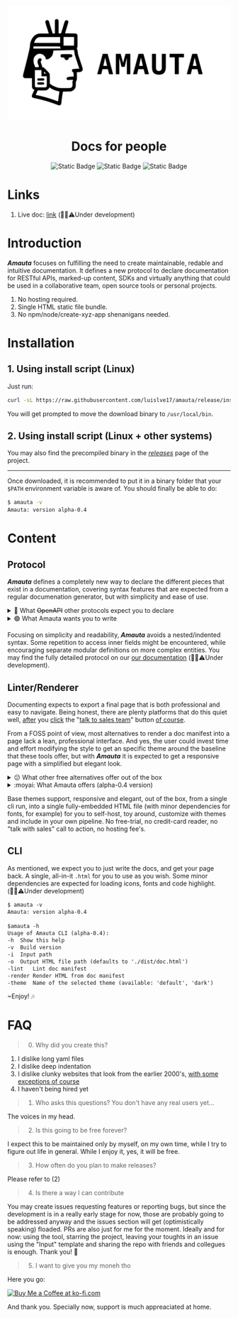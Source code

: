 <div align="center">
  
![logo](https://github.com/luislve17/amauta/raw/refs/heads/main/assets/amauta-banner.svg)

<h1>
  Docs for people
</h1>

![Static Badge](https://img.shields.io/badge/version-alpha0.4-2b7573)
![Static Badge](https://img.shields.io/badge/engine-go-00ADD8?logo=go)
![Static Badge](https://img.shields.io/badge/ui-html-F06529?logo=html5)


</div>

# Links

1. Live doc: [link](https://luislve17.github.io/amauta/doc) (👷‍♂️⚠️Under development)

# Introduction

**_Amauta_** focuses on fulfilling the need to create maintainable, redable and intuitive documentation. It defines a new protocol to declare documentation for RESTful APIs, marked-up content, SDKs and virtually anything that could be used in a collaborative team, open source tools or personal projects. 

1. No hosting required.
2. Single HTML static file bundle.
3. No npm/node/create-xyz-app shenanigans needed.

# Installation

## 1. Using install script (Linux)

Just run:

```bash
curl -sL https://raw.githubusercontent.com/luislve17/amauta/release/install.sh | sh
```

You will get prompted to move the download binary to `/usr/local/bin`.

## 2. Using install script (Linux + other systems)

You may also find the precompiled binary in the [_releases_](https://github.com/luislve17/amauta/releases) page of the project.

___

Once downloaded, it is recommended to put it in a binary folder that your `$PATH` environment variable is aware of. You should finally be able to do:

```zsh
$ amauta -v
Amauta: version alpha-0.4
```

# Content

## Protocol

**_Amauta_** defines a completely new way to declare the different pieces that exist in a documentation, covering syntax features that are expected from a regular documenation generator, but with simplicity and ease of use.

<details>
  <summary>🔴 What <strike>OpenAPI</strike> other protocols expect you to declare</summary>

  ```yaml
openapi: 3.1.0
info:
  title: Users API
  version: 1.0.0
  description: Endpoints related to user operations
tags:
  - name: api
    description: public, internal

paths:
  /v1/users:
    post:
      summary: Create a new user
      tags: [api]
      requestBody:
        required: true
        content:
          application/json:
            schema:
              type: object
              properties:
                profile:
                  $ref: '#/components/schemas/UserProfile'
                metadata:
                  type: object
                  description: Tracking info
                  properties:
                    source:
                      type: string
                      description: Origin of signup
                    labels:
                      type: array
                      items:
                        type: string
                      description: Internal labels
                    status:
                      type: string
                      nullable: true
                      enum: [active, inactive, archived]
                      deprecated: true
                      description: User status
              required: [profile]
            example:
              profile:
                name: Jane Doe
                email: jane@example.com
                gender: female
              metadata:
                source: newsletter
                tags: [beta, test]
      parameters:
        - name: Authorization
          in: header
          required: true
          schema:
            type: string
          description: Bearer token. This is only the field's description
      responses:
        '200':
          description: OK

components:
  schemas:
    UserProfile:
      type: object
      properties:
        name:
          type: string
          description: User's name
        email:
          type: string
          description: User's email
        timezone:
          type: string
          format: datetime
          description: User's timezone
  ```
  
</details>

<details>
  <summary>🟢 What Amauta wants you to write</summary>

  ```
  [[Users@api#public,internal]]
group: api
summary: Endpoints related to user operations

[request@POST:/v1/users]
summary: Create a new user  
contentType: application/json  

header@object: This is the root @object description  
header.Authorization@str#internal: Bearer token. This is only the field's description

body@object: This is the @object root description  
body.profile@user_profile: Main user information. This field references a non-native type "@user_profile", to be searched within the linting scope.  
body.metadata@object: Tracking info. Below, it defines each of their fields
body.metadata.source?str#internal: Origin of signup.
body.metadata.labels?str[]#internal: Internal labels  
body.metadata.status@enum[active,inactive,archived]|null#deprecated: User status

example: <ref@example:create_user>

[ref@schema:user_profile]
name@str: User's name  
email@str: User's email  
timezone@custom:datetime: User's timezone. Defines a custom type, linted normally as wildcard to give the writer flexibility.

[ref@example:create_user]
profile.name: Jane Doe  
profile.email: jane@example.com  
profile.gender: female  
metadata.source: newsletter  
metadata.tags: [beta, test]

  ```
</details>

Focusing on simplicity and readability, **_Amauta_** avoids a nested/indented syntax. Some repetition to access inner fields might be encountered, while encouraging separate modular definitions on more complex entities.
You may find the fully detailed protocol on our [our documentation](https://luislve17.github.io/amauta/doc) (👷‍♂️⚠️Under development).

## Linter/Renderer
Documenting expects to export a final page that is both professional and easy to navigate. Being honest, there are plenty platforms that do this quiet well, [after](https://www.dreamfactory.com/) you [click](https://redocly.com/) the "[talk to sales team](https://scalar.com/)" button [of course](https://stoplight.io/).

From a FOSS point of view, most alternatives to render a doc manifest into a page lack a lean, professional interface. And yes, the user could invest time and effort modifying the style to get an specific theme around the baseline that these tools offer, but with **_Amauta_** it is expected to get a responsive page with a simplified but elegant look.

<details>
<summary>😕 What other free alternatives offer out of the box</summary>

<img width="1882" height="1092" alt="image" src="https://github.com/user-attachments/assets/c620e9af-1521-4b42-95c1-284395b264d6" />
<img width="1851" height="980" alt="image" src="https://github.com/user-attachments/assets/bb3036c2-4afc-4e9b-b5d4-b27ba1f9f320" />
<img width="1851" height="980" alt="image" src="https://github.com/user-attachments/assets/95c7012f-ebe4-4b0f-a4e1-b85f526126c8" />
  
</details>


<details>
<summary>:moyai: What Amauta offers (alpha-0.4 version) </summary>
  
`amauta --render -i ./dist/manifest.amauta -theme default`

<img width="1689" height="1068" alt="image" src="https://github.com/user-attachments/assets/af95e9a0-2615-409c-a7f3-bd3ec3217929" />
<img width="649" height="1043" alt="image" src="https://github.com/user-attachments/assets/49e6bbbb-9152-4c54-b751-9e96f8189051" />


`amauta --render -i ./dist/manifest.amauta -theme dark`

<img width="1689" height="1068" alt="image" src="https://github.com/user-attachments/assets/d842c3cb-1844-4e02-a98e-3eb0e296c5b2" />
<img width="649" height="1043" alt="image" src="https://github.com/user-attachments/assets/f55fddb9-a675-45e1-9bed-9a8a7671f95e" />
  
</details>

Base themes support, responsive and elegant, out of the box, from a single cli run, into a single fully-embedded HTML file (with minor dependencies for fonts, for example) for you to self-host, toy around, customize with themes and include in your own pipeline. No free-trial, no credit-card reader, no "talk with sales" call to action, no hosting fee's.

## CLI

As mentioned, we expect you to just write the docs, and get your page back. A single, all-in-it `.html` for you to use as you wish. Some minor dependencies are expected for loading icons, fonts and code highlight. (👷‍♂️⚠️Under development)

```
$ amauta -v
Amauta: version alpha-0.4

$amauta -h
Usage of Amauta CLI (alpha-0.4):
-h	Show this help
-v	Build version
-i	Input path
-o	Output HTML file path (defaults to './dist/doc.html')
-lint	Lint doc manifest
-render	Render HTML from doc manifest
-theme	Name of the selected theme (available: 'default', 'dark')
```

~Enjoy! 🎶

# FAQ

> 0. Why did you create this?
1. I dislike long yaml files
3. I dislike deep indentation
4. I dislike clunky websites that look from the earlier 2000's, [with some exceptions of course](https://www.spacejam.com/1996/jam.htm)
5. I haven't being hired yet

> 1. Who asks this questions? You don't have any real users yet...

The voices in my head.

> 2. Is this going to be free forever?

I expect this to be maintained only by myself, on my own time, while I try to figure out life in general. While I enjoy it, yes, it will be free.

> 3. How often do you plan to make releases?

Please refer to (2)

> 4. Is there a way I can contribute

You may create issues requesting features or reporting bugs, but since the development is in a really early stage for now, those are probably going to be addressed anyway and the issues section will get (optimistically speaking) floaded. PRs are also just for me for the moment.
Ideally and for now: using the tool, starring the project, leaving your toughts in an issue using the "Input" template and sharing the repo with friends and collegues is enough.
Thank you! 🙂

> 5. I want to give you my moneh tho

Here you go:

<a href='https://ko-fi.com/Q5Q0P976H' target='_blank'><img height='36' style='border:0px;height:36px;' src='https://storage.ko-fi.com/cdn/kofi6.png?v=6' border='0' alt='Buy Me a Coffee at ko-fi.com' /></a>

And thank you. Specially now, support is much appreaciated at home.
